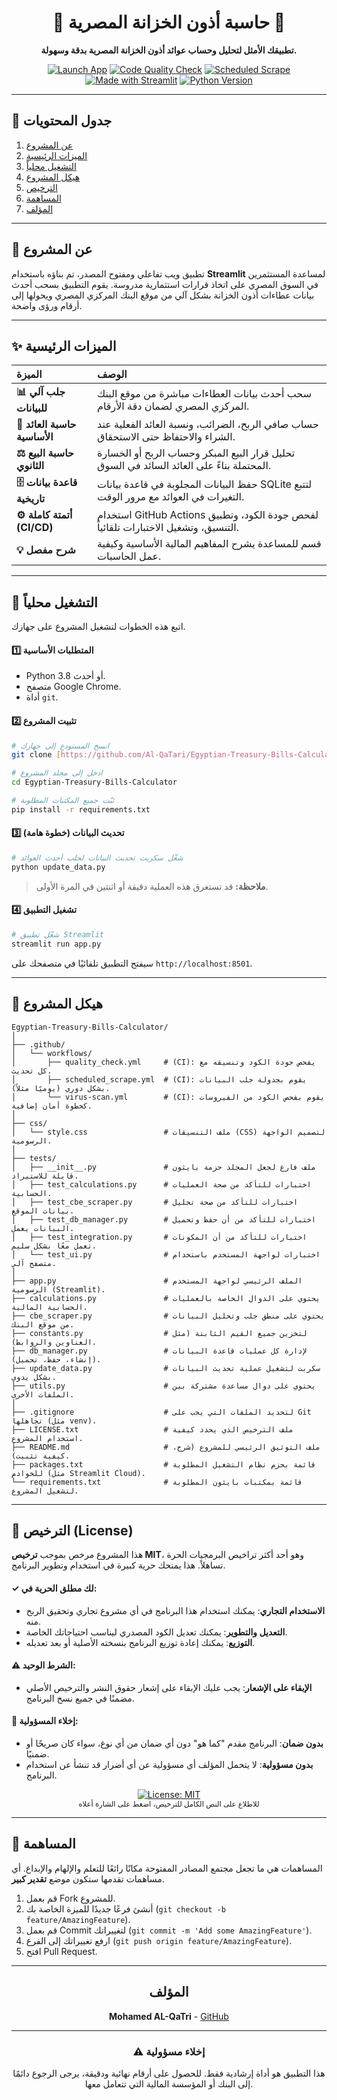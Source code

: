 <div align="center">
    <h1>🏦 حاسبة أذون الخزانة المصرية 🏦</h1>
  <p><strong>تطبيقك الأمثل لتحليل وحساب عوائد أذون الخزانة المصرية بدقة وسهولة.</strong></p>
  
  <p>
    <a href="https://egyptian-bills-calculator.streamlit.app/" target="_blank"><img src="https://img.shields.io/badge/Launch-App-FF4B4B?logo=streamlit" alt="Launch App"></a>
    <a href="https://github.com/Al-QaTari/Egyptian-Treasury-Bills-Calculator/actions/workflows/quality_check.yml"><img src="https://github.com/Al-QaTari/Egyptian-Treasury-Bills-Calculator/actions/workflows/quality_check.yml/badge.svg" alt="Code Quality Check"></a>
    <a href="https://github.com/Al-QaTari/Egyptian-Treasury-Bills-Calculator/actions/workflows/scheduled_scrape.yml"><img src="https://github.com/Al-QaTari/Egyptian-Treasury-Bills-Calculator/actions/workflows/scheduled_scrape.yml/badge.svg" alt="Scheduled Scrape"></a>
    <a href="https://streamlit.io" target="_blank"><img src="https://img.shields.io/badge/Made_with-Streamlit-FF4B4B?logo=streamlit" alt="Made with Streamlit"></a>
    <a href="https://www.python.org/" target="_blank"><img src="https://img.shields.io/badge/Python-3.11%2B-blue?logo=python" alt="Python Version"></a>
  </p>
</div>

---

## 📖 جدول المحتويات
1. [عن المشروع](#-عن-المشروع)
2. [الميزات الرئيسية](#-الميزات-الرئيسية)
3. [التشغيل محلياً](#-التشغيل-محلياً)
4. [هيكل المشروع](#-هيكل-المشروع)
5. [الترخيص](#-الترخيص-license)
6. [المساهمة](#-المساهمة)
7. [المؤلف](#المؤلف)

---

## 🎯 عن المشروع

تطبيق ويب تفاعلي ومفتوح المصدر، تم بناؤه باستخدام **Streamlit** لمساعدة المستثمرين في السوق المصري على اتخاذ قرارات استثمارية مدروسة. يقوم التطبيق بسحب أحدث بيانات عطاءات أذون الخزانة بشكل آلي من موقع البنك المركزي المصري ويحولها إلى أرقام ورؤى واضحة.

---

## ✨ الميزات الرئيسية

| الميزة | الوصف |
| :--- | :--- |
| **📊 جلب آلي للبيانات** | سحب أحدث بيانات العطاءات مباشرة من موقع البنك المركزي المصري لضمان دقة الأرقام. |
| **🧮 حاسبة العائد الأساسية** | حساب صافي الربح، الضرائب، ونسبة العائد الفعلية عند الشراء والاحتفاظ حتى الاستحقاق. |
| **⚖️ حاسبة البيع الثانوي** | تحليل قرار البيع المبكر وحساب الربح أو الخسارة المحتملة بناءً على العائد السائد في السوق. |
| **🗄️ قاعدة بيانات تاريخية** | حفظ البيانات المجلوبة في قاعدة بيانات SQLite لتتبع التغيرات في العوائد مع مرور الوقت. |
| **⚙️ أتمتة كاملة (CI/CD)** | استخدام GitHub Actions لفحص جودة الكود، وتطبيق التنسيق، وتشغيل الاختبارات تلقائياً. |
| **💡 شرح مفصل** | قسم للمساعدة يشرح المفاهيم المالية الأساسية وكيفية عمل الحاسبات. |

---

## 🚀 التشغيل محلياً

اتبع هذه الخطوات لتشغيل المشروع على جهازك.

#### 1️⃣ المتطلبات الأساسية
- Python 3.8 أو أحدث.
- متصفح Google Chrome.
- أداة `git`.

#### 2️⃣ تثبيت المشروع
```bash
# انسخ المستودع إلى جهازك
git clone [https://github.com/Al-QaTari/Egyptian-Treasury-Bills-Calculator.git](https://github.com/Al-QaTari/Egyptian-Treasury-Bills-Calculator.git)

# ادخل إلى مجلد المشروع
cd Egyptian-Treasury-Bills-Calculator

# ثبّت جميع المكتبات المطلوبة
pip install -r requirements.txt
```

#### 3️⃣ تحديث البيانات (خطوة هامة)
```bash
# شغّل سكربت تحديث البيانات لجلب أحدث العوائد
python update_data.py
```
> **ملاحظة:** قد تستغرق هذه العملية دقيقة أو اثنتين في المرة الأولى.

#### 4️⃣ تشغيل التطبيق
```bash
# شغّل تطبيق Streamlit
streamlit run app.py
```
سيفتح التطبيق تلقائيًا في متصفحك على `http://localhost:8501`.

---

## 📂 هيكل المشروع
```
Egyptian-Treasury-Bills-Calculator/
│
├── .github/
│   └── workflows/
│       ├── quality_check.yml     # (CI): يفحص جودة الكود وتنسيقه مع كل تحديث.
│       ├── scheduled_scrape.yml  # (CI): يقوم بجدولة جلب البيانات بشكل دوري (يوميًا مثلاً).
│       └── virus-scan.yml        # (CI): يقوم بفحص الكود من الفيروسات كخطوة أمان إضافية.
│
├── css/
│   └── style.css                 # ملف التنسيقات (CSS) لتصميم الواجهة الرسومية.
│
├── tests/
│   ├── __init__.py               # ملف فارغ لجعل المجلد حزمة بايثون قابلة للاستيراد.
│   ├── test_calculations.py      # اختبارات للتأكد من صحة العمليات الحسابية.
│   ├── test_cbe_scraper.py       # اختبارات للتأكد من صحة تحليل بيانات الموقع.
│   ├── test_db_manager.py        # اختبارات للتأكد من أن حفظ وتحميل البيانات يعمل.
│   ├── test_integration.py       # اختبارات للتأكد من أن المكونات تعمل معًا بشكل سليم.
│   └── test_ui.py                # اختبارات لواجهة المستخدم باستخدام متصفح آلي.
│
├── app.py                        # الملف الرئيسي لواجهة المستخدم الرسومية (Streamlit).
├── calculations.py               # يحتوي على الدوال الخاصة بالعمليات الحسابية المالية.
├── cbe_scraper.py                # يحتوي على منطق جلب وتحليل البيانات من موقع البنك.
├── constants.py                  # لتخزين جميع القيم الثابتة (مثل العناوين والروابط).
├── db_manager.py                 # لإدارة كل عمليات قاعدة البيانات (إنشاء، حفظ، تحميل).
├── update_data.py                # سكربت لتشغيل عملية تحديث البيانات بشكل يدوي.
├── utils.py                      # يحتوي على دوال مساعدة مشتركة بين الملفات الأخرى.
│
├── .gitignore                    # لتحديد الملفات التي يجب على Git تجاهلها (مثل venv).
├── LICENSE.txt                   # ملف الترخيص الذي يحدد كيفية استخدام المشروع.
├── README.md                     # ملف التوثيق الرئيسي للمشروع (شرح، كيفية تثبيت).
├── packages.txt                  # قائمة بحزم نظام التشغيل المطلوبة للخوادم (مثل Streamlit Cloud).
└── requirements.txt              # قائمة بمكتبات بايثون المطلوبة لتشغيل المشروع.
```

---

## 📜 الترخيص (License)

هذا المشروع مرخص بموجب **ترخيص MIT**، وهو أحد أكثر تراخيص البرمجيات الحرة تساهلاً. هذا يمنحك حرية كبيرة في استخدام وتطوير البرنامج.

#### ✓ لك مطلق الحرية في:
- **الاستخدام التجاري**: يمكنك استخدام هذا البرنامج في أي مشروع تجاري وتحقيق الربح منه.
- **التعديل والتطوير**: يمكنك تعديل الكود المصدري ليناسب احتياجاتك الخاصة.
- **التوزيع**: يمكنك إعادة توزيع البرنامج بنسخته الأصلية أو بعد تعديله.

#### ⚠️ الشرط الوحيد:
- **الإبقاء على الإشعار**: يجب عليك الإبقاء على إشعار حقوق النشر والترخيص الأصلي مضمنًا في جميع نسخ البرنامج.

#### 🚫 إخلاء المسؤولية:
- **بدون ضمان**: البرنامج مقدم "كما هو" دون أي ضمان من أي نوع، سواء كان صريحًا أو ضمنيًا.
- **بدون مسؤولية**: لا يتحمل المؤلف أي مسؤولية عن أي أضرار قد تنشأ عن استخدام البرنامج.

<p align="center">
  <a href="https://github.com/Al-QaTari/Egyptian-Treasury-Bills-Calculator/blob/main/LICENSE">
    <img src="https://img.shields.io/badge/License-MIT-yellow.svg" alt="License: MIT">
  </a>
  <br>
  <small>للاطلاع على النص الكامل للترخيص، اضغط على الشارة أعلاه</small>
</p>

---

## 🤝 المساهمة

المساهمات هي ما تجعل مجتمع المصادر المفتوحة مكانًا رائعًا للتعلم والإلهام والإبداع. أي مساهمات تقدمها ستكون موضع **تقدير كبير**.

1.  قم بعمل Fork للمشروع.
2.  أنشئ فرعًا جديدًا للميزة الخاصة بك (`git checkout -b feature/AmazingFeature`).
3.  قم بعمل Commit لتغييراتك (`git commit -m 'Add some AmazingFeature'`).
4.  ارفع تغييراتك إلى الفرع (`git push origin feature/AmazingFeature`).
5.  افتح Pull Request.

---

<h2 align="center">المؤلف</h2>
<p align="center"><strong>Mohamed AL-QaTri</strong> - <a href="https://github.com/Al-QaTari">GitHub</a></p>


---

<h3 align="center">⚠️ إخلاء مسؤولية</h3>
<p align="center">
هذا التطبيق هو أداة إرشادية فقط. للحصول على أرقام نهائية ودقيقة، يرجى الرجوع دائمًا إلى البنك أو المؤسسة المالية التي تتعامل معها.
</p>


